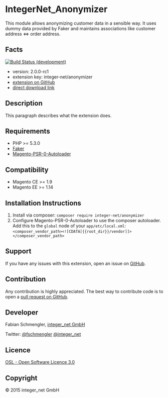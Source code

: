 IntegerNet_Anonymizer
=====================
This module allows anonymizing customer data in a sensible way. It uses dummy data provided by Faker and maintains associations like customer address <=> order address.

Facts
-----
[![Build Status (development)](https://travis-ci.org/integer-net/Anonymizer.svg?branch=development)](https://travis-ci.org/integer-net/Anonymizer)

- version: 2.0.0-rc1
- extension key: integer-net/anonymizer
- [extension on GitHub](https://github.com/integer-net/Anonymizer)
- [direct download link](https://github.com/integer-net/Anonymizer/archive/master.zip)

Description
-----------
This paragraph describes what the extension does.

Requirements
------------
- PHP >= 5.3.0
- [Faker](https://github.com/fzaninotto/faker)
- [Magento-PSR-0-Autoloader](https://github.com/magento-hackathon/Magento-PSR-0-Autoloader)

Compatibility
-------------
- Magento CE >= 1.9
- Magento EE >= 1.14

Installation Instructions
-------------------------
1. Install via composer: `composer require integer-net/anonymizer`
2. Configure Magento-PSR-0-Autoloader to use the composer autoloader. Add this to the `global` node of your `app/etc/local.xml`: `<composer_vendor_path><![CDATA[{{root_dir}}/vendor]]></composer_vendor_path>`

Support
-------
If you have any issues with this extension, open an issue on [GitHub](https://github.com/integer-net/Anonymizer/issues).

Contribution
------------
Any contribution is highly appreciated. The best way to contribute code is to open a [pull request on GitHub](https://help.github.com/articles/using-pull-requests).

Developer
---------
Fabian Schmengler, [integer_net GmbH](http://www.integer-net.de)

Twitter: [@fschmengler](https://twitter.com/fschmengler) [@integer_net](https://twitter.com/integer_net)

Licence
-------
[OSL - Open Software Licence 3.0](http://opensource.org/licenses/osl-3.0.php)

Copyright
---------
© 2015 integer_net GmbH
